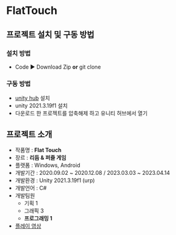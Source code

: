 # FlatTouch
## 프로젝트 설치 및 구동 방법
### 설치 방법
 - Code ▶ Download Zip **or** git clone
### 구동 방법
 - [unity hub](https://unity.com/kr/download) 설치
 - unity 2021.3.19f1 설치
 - 다운로드 한 프로젝트를 압축해제 하고 유니티 허브에서 열기

## 프로젝트 소개
 - 작품명 : **Flat Touch**
 - 장르 : **리듬 & 퍼즐 게임**
 - 플랫폼 : Windows, Android
 - 개발기간 : 2020.09.02 ~ 2020.12.08 / 2023.03.03 ~ 2023.04.14
 - 개발환경 : Unity 2021.3.19f1 (urp)
 - 개발언어 : C#
 - 개발팀원
    - 기획 1
    - 그래픽 3
    - **프로그래밍 1**
 - [플레이 영상](https://youtu.be/vSpO8WzcGck)

